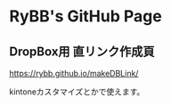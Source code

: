 # RyBB's GitHub Page

## DropBox用 直リンク作成頁
https://rybb.github.io/makeDBLink/

kintoneカスタマイズとかで使えます。
